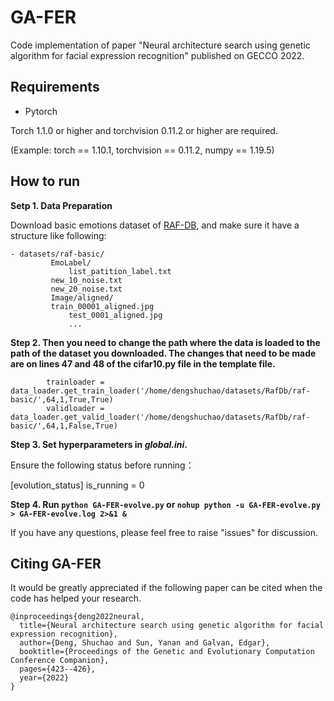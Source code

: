 # GA-FER

Code implementation of paper "Neural architecture search using genetic algorithm for facial expression recognition" published on GECCO 2022.

## Requirements
- Pytorch

Torch 1.1.0 or higher and torchvision 0.11.2 or higher are required.

(Example: torch == 1.10.1,  torchvision  == 0.11.2,  numpy == 1.19.5)

## How to run

**Setp 1. Data Preparation**

  Download basic emotions dataset of [RAF-DB](http://www.whdeng.cn/RAF/model1.html#dataset), and make sure it have a structure like following:
 
```
- datasets/raf-basic/
         EmoLabel/
             list_patition_label.txt
	     new_10_noise.txt
	     new_20_noise.txt
         Image/aligned/
	     train_00001_aligned.jpg
             test_0001_aligned.jpg
             ...
```


**Step 2. Then you need to change the path where the data is loaded to the path of the dataset you downloaded.
          The changes that need to be made are on lines 47 and 48 of the cifar10.py file in the template file.**

```
        trainloader = data_loader.get_train_loader('/home/dengshuchao/datasets/RafDb/raf-basic/',64,1,True,True)
        validloader = data_loader.get_valid_loader('/home/dengshuchao/datasets/RafDb/raf-basic/',64,1,False,True)
```

**Step 3. Set hyperparameters in *global.ini*.**

Ensure the following status before running：

[evolution_status]
is_running = 0

**Step 4. Run `python GA-FER-evolve.py`  or `nohup python -u GA-FER-evolve.py > GA-FER-evolve.log 2>&1 &`**

If you have any questions, please feel free to raise "issues" for discussion.

## Citing GA-FER

It would be greatly appreciated if the following paper can be cited when the code has helped your research.

```
@inproceedings{deng2022neural,
  title={Neural architecture search using genetic algorithm for facial expression recognition},
  author={Deng, Shuchao and Sun, Yanan and Galvan, Edgar},
  booktitle={Proceedings of the Genetic and Evolutionary Computation Conference Companion},
  pages={423--426},
  year={2022}
}
```

